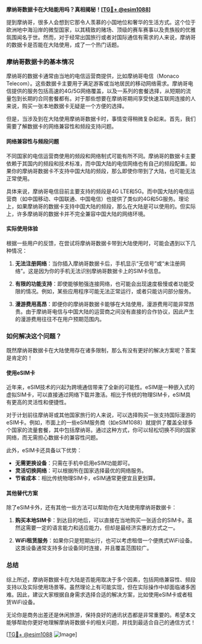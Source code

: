 **摩纳哥数据卡在大陆能用吗？真相揭秘！[[TG💪+ @esim1088](https://t.me/s/esim1088)]**

提到摩纳哥，很多人会想到它那令人羡慕的小国地位和奢华的生活方式。这个位于欧洲地中海沿岸的微型国家，以其精致的赌场、顶级的赛车赛事以及贵族般的优雅氛围闻名于世。然而，对于经常出国旅行或者对国际通信有需求的人来说，摩纳哥的数据卡是否能在大陆使用，成了一个热门话题。

### 摩纳哥数据卡的基本情况

摩纳哥的数据卡通常由当地的电信运营商提供，比如摩纳哥电信（Monaco Telecom）。这些数据卡主要用于满足游客或当地居民的移动网络需求。摩纳哥电信提供的服务包括高速的4G/5G网络覆盖，以及一系列的套餐选择，从短期的流量包到长期的合同套餐都有。对于那些想要在摩纳哥期间享受快速互联网连接的人来说，购买一张本地数据卡无疑是一个方便的选择。

但是，当涉及到在大陆使用摩纳哥数据卡时，事情变得稍微复杂起来。首先，我们需要了解数据卡的网络兼容性和频段支持问题。

#### 网络兼容性与频段问题

不同国家的电信运营商使用的频段和网络制式可能有所不同。摩纳哥的数据卡主要依赖于其国内的频段和技术标准，而中国大陆的电信网络也有自己的频段配置。如果你的摩纳哥数据卡不支持中国大陆的频段，那么即使你带到了大陆，也可能无法正常使用。

具体来说，摩纳哥电信目前主要支持的频段是4G LTE和5G。而中国大陆的电信运营商（如中国移动、中国联通、中国电信）也提供了类似的4G和5G服务。理论上，如果摩纳哥的数据卡支持中国大陆的频段，那么在大陆是可以使用的。但实际上，许多摩纳哥的数据卡并不完全兼容中国大陆的网络环境。

#### 实际使用体验

根据一些用户的反馈，在尝试将摩纳哥数据卡带到大陆使用时，可能会遇到以下几种情况：

1. **无法注册网络**：当你插入摩纳哥数据卡后，手机显示“无信号”或“未注册网络”。这是因为你的手机无法识别摩纳哥数据卡上的SIM卡信息。
   
2. **有限的功能支持**：即使能够勉强连接网络，也可能会出现速度极慢或者功能受限的情况。例如，某些应用程序可能无法正常运行，或者只能访问部分服务。

3. **漫游费用高昂**：即便你的摩纳哥数据卡能够在大陆使用，漫游费用可能非常昂贵。由于摩纳哥电信与中国大陆的运营商之间没有直接的合作协议，因此产生的漫游费用往往不在用户预期范围内。

### 如何解决这个问题？

既然摩纳哥数据卡在大陆使用存在诸多限制，那么有没有更好的解决方案呢？答案是肯定的！

#### 使用eSIM卡

近年来，eSIM技术的兴起为跨境通信带来了全新的可能性。eSIM是一种嵌入式的虚拟SIM卡，可以直接通过网络下载并激活。相比于传统的物理SIM卡，eSIM具有更高的灵活性和便捷性。

对于计划前往摩纳哥或其他国家旅行的人来说，可以选择购买一张支持国际漫游的eSIM卡。例如，市面上的一些eSIM服务商（如eSIM1088）就提供了覆盖全球多个国家的流量套餐，其中包括摩纳哥。通过这种方式，你可以轻松切换不同的国家网络，而无需担心数据卡的兼容性问题。

此外，eSIM卡还具备以下优势：
- **无需更换设备**：只需在手机中启用eSIM功能即可。
- **灵活切换网络**：可以根据所在国家选择最优的网络服务。
- **节省成本**：相比传统物理SIM卡，eSIM通常更便宜且更划算。

#### 其他替代方案

除了eSIM卡外，还有其他一些方法可以帮助你在大陆使用摩纳哥数据卡：

1. **购买本地SIM卡**：到达目的地后，可以直接在当地购买一张适合的SIM卡。虽然这需要一定的语言能力和适应能力，但却是最经济实惠的方式之一。

2. **WiFi租赁服务**：如果你只是短期出行，也可以考虑租借一个便携式WiFi设备。这类设备通常支持多台设备同时连接，并且覆盖范围较广。

### 总结

综上所述，摩纳哥数据卡在大陆是否能用取决于多个因素，包括网络兼容性、频段支持以及实际使用场景等。虽然理论上有可能实现，但在实际操作中却面临诸多困难。因此，建议大家根据自身需求选择合适的解决方案，比如使用eSIM卡或者租赁WiFi设备。

无论你是商务出差还是休闲旅游，保持良好的通讯状态都是非常重要的。希望本文能够帮助你更好地理解摩纳哥数据卡的相关问题，并找到最适合自己的通信方式！

[[TG💪+ @esim1088](https://t.me/s/esim1088) ![Image](https://i.postimg.cc/4NQfJmqS/Snipaste-2025-05-13-00-14-12.png)]